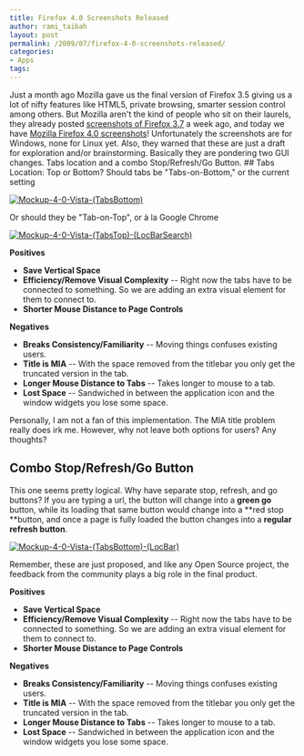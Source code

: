 ```yaml
---
title: Firefox 4.0 Screenshots Released
author: rami_taibah
layout: post
permalink: /2009/07/firefox-4-0-screenshots-released/
categories:
- Apps
tags: 
---
```

Just a month ago Mozilla gave us the final version of Firefox 3.5 giving us a lot of nifty features like HTML5, private browsing, smarter session control among others. But Mozilla aren't the kind of people who sit on their laurels, they already posted [screenshots of Firefox 3.7](https://wiki.mozilla.org/Firefox/3.7_Windows_Theme_Mockups) a week ago, and today we have [Mozilla Firefox 4.0 screenshots](https://wiki.mozilla.org/Firefox/4.0_Windows_Theme_Mockups)!
Unfortunately the screenshots are for Windows, none for Linux yet. Also, they warned that these are just a draft for exploration and/or brainstorming.
Basically they are pondering two GUI changes. Tabs location and a combo Stop/Refresh/Go Button.
\#\# Tabs Location: Top or Bottom?
Should tabs be "Tabs-on-Bottom," or the current setting

[![Mockup-4-0-Vista-(TabsBottom)](http://192.168.1.33/blog2/wp-content/uploads/2009/07/Mockup-4-0-Vista-TabsBottom.png)](http://192.168.1.33/blog2/wp-content/uploads/2009/07/Mockup-4-0-Vista-TabsBottom.png)

Or should they be "Tab-on-Top", or à la Google Chrome

[![Mockup-4-0-Vista-(TabsTop)-(LocBarSearch)](http://192.168.1.33/blog2/wp-content/uploads/2009/07/Mockup-4-0-Vista-TabsTop-LocBarSearch.png)](http://192.168.1.33/blog2/wp-content/uploads/2009/07/Mockup-4-0-Vista-TabsTop-LocBarSearch.png)

**Positives**

* **Save Vertical Space**
* **Efficiency/Remove Visual Complexity** -- Right now the tabs have to be connected to something. So we are adding an extra visual element for them to connect to.
* **Shorter Mouse Distance to Page Controls**

**Negatives**

* **Breaks Consistency/Familiarity** -- Moving things confuses existing users.
* **Title is MIA** -- With the space removed from the titlebar you only get the truncated version in the tab.
* **Longer Mouse Distance to Tabs** -- Takes longer to mouse to a tab.
* **Lost Space** -- Sandwiched in between the application icon and the window widgets you lose some space.

Personally, I am not a fan of this implementation. The MIA title problem really does irk me. However, why not leave both options for users? Any thoughts?

## Combo Stop/Refresh/Go Button

This one seems pretty logical. Why have separate stop, refresh, and go buttons? If you are typing a url, the button will change into a **green go** button, while its loading that same button would change into a **red stop **button, and once a page is fully loaded the button changes into a **regular refresh button**.

[![Mockup-4-0-Vista-(TabsBottom)-(LocBar)](/blog/wp-content/uploads/2009/07/Mockup-4-0-Vista-TabsBottom-LocBar-750x1024.png)](http://192.168.1.33/blog2/wp-content/uploads/2009/07/Mockup-4-0-Vista-TabsBottom-LocBar.png)

Remember, these are just proposed, and like any Open Source project, the feedback from the community plays a big role in the final product.

**Positives**

* **Save Vertical Space**
* **Efficiency/Remove Visual Complexity** -- Right now the tabs have to be connected to something. So we are adding an extra visual element for them to connect to.
* **Shorter Mouse Distance to Page Controls**

**Negatives**

* **Breaks Consistency/Familiarity** -- Moving things confuses existing users.
* **Title is MIA** -- With the space removed from the titlebar you only get the truncated version in the tab.
* **Longer Mouse Distance to Tabs** -- Takes longer to mouse to a tab.
* **Lost Space** -- Sandwiched in between the application icon and the window widgets you lose some space.